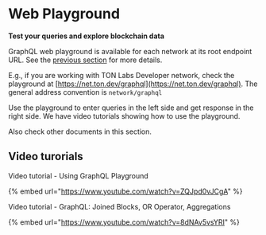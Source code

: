 # Web Playground

**Test your queries and explore blockchain data**

GraphQL web playground is available for each network at its root endpoint URL. See the [previous section](1_networks.md) for more details.

E.g., if you are working with TON Labs Developer network, check the playground at [https://net.ton.dev/graphql](https://net.ton.dev/graphql). The general address convention is `network/graphql`

Use the playground to enter queries in the left side and get response in the right side. We have video tutorials showing how to use the playground.

Also check other documents in this section.

## Video turorials

Video tutorial - Using GraphQL Playground

{% embed url="https://www.youtube.com/watch?v=ZQJpd0vJCgA" %}



Video tutorial - GraphQL: Joined Blocks, OR Operator, Aggregations

{% embed url="https://www.youtube.com/watch?v=8dNAv5vsYRI" %}



